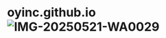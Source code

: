 # oyinc.github.io![IMG-20250521-WA0029](https://github.com/user-attachments/assets/f3eb8911-8da3-46c0-8a30-61c898b6e7c3)
